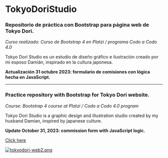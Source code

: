 # TokyoDoriStudio
### Repositorio de práctica con Bootstrap para página web de Tokyo Dori.

*Curso realizado: Curso de Bootstrap 4 en Platzi / programa Codo a Codo 4.0*

Tokyo Dori Studio es un estudio de diseño gráfico e ilustración creado por mi esposo Damián, inspirado en la cultura japonesa. 

**Actualización 31 octubre 2023: formulario de comisiones con lógica hecha en JavaScript.**

***
### Practice repository with Bootstrap for Tokyo Dori website.

*Course: Bootstrap 4 course at Platzi / Codo a Codo 4.0 program*

Tokyo Dori Studio is a graphic design and illustration studio created by my husband Damian, inspired by japanese culture.

**Update October 31, 2023: commission form with JavaScript logic.**

[Click here](https://prilizabeth.github.io/TokyoDoriStudio/)

[![tokyodori-web2.png](https://i.postimg.cc/T1Gg09wD/tokyodori-web2.png)](https://postimg.cc/XGHr799j)